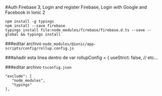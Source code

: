 #Auth Firebase 3, Login and register Firebase, Login with Google and Facebook in Ionic 2

	npm install -g typings
	npm install --save firebase
	typings install file:node_modules/firebase/firebase.d.ts --save --global && typings install
	
###editar archivo
`node_modules/@ionic/app-scripts/config/rollup.config.js`

###añadir esta linea dentro de 
  var rollupConfig = {
     useStrict: false,
     // etc...
     
###editar archivo
`tsconfig.json`
  
 ``` 
 "exclude": [
    "node_modules",
    "typings"
 ],
 ```
